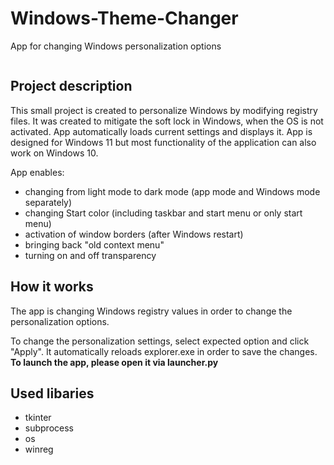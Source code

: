 # Windows-Theme-Changer
App for changing Windows personalization options

<p align="center">
  <img align="center" alt="" src="https://github.com/tismiracle/Windows-Theme-Changer/assets/64694500/6968bd64-c3cb-4f02-9e1e-d653e9838332"> 
</p>


## Project description
This small project is created to personalize Windows by modifying registry files. It was created to mitigate the soft lock in Windows, when the OS is not activated. App automatically loads current settings and displays it. App is designed for Windows 11 but most functionality of the application can also work on Windows 10. 

App enables:
- changing from light mode to dark mode (app mode and Windows mode separately)
- changing Start color (including taskbar and start menu or only start menu)
- activation of window borders (after Windows restart)
- bringing back "old context menu"
- turning on and off transparency

## How it works
The app is changing Windows registry values in order to change the personalization options.

To change the personalization settings, select expected option and click "Apply". It automatically reloads explorer.exe in order to save the changes. **To launch the app, please open it via launcher.py**

## Used libaries
- tkinter
- subprocess
- os
- winreg

